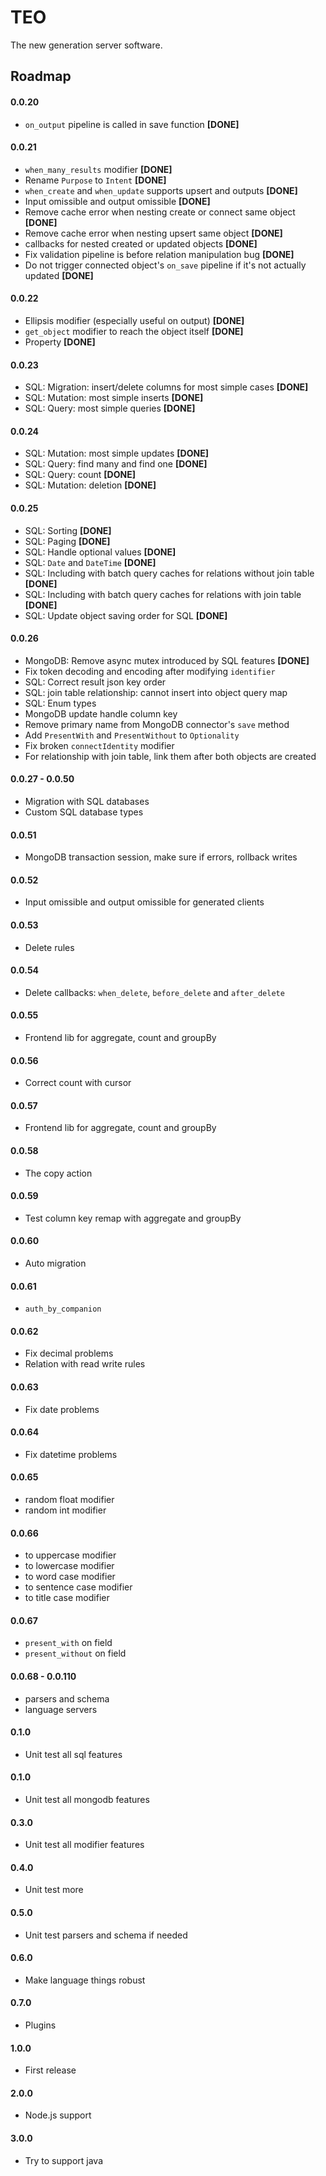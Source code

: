 TEO
===
The new generation server software.

## Roadmap

#### 0.0.20
- `on_output` pipeline is called in save function **[DONE]**

#### 0.0.21
- `when_many_results` modifier **[DONE]**
- Rename `Purpose` to `Intent` **[DONE]**
- `when_create` and `when_update` supports upsert and outputs **[DONE]**
- Input omissible and output omissible **[DONE]**
- Remove cache error when nesting create or connect same object **[DONE]**
- Remove cache error when nesting upsert same object **[DONE]**
- callbacks for nested created or updated objects **[DONE]**
- Fix validation pipeline is before relation manipulation bug **[DONE]**
- Do not trigger connected object's `on_save` pipeline if it's not actually updated **[DONE]**

#### 0.0.22
- Ellipsis modifier (especially useful on output) **[DONE]**
- `get_object` modifier to reach the object itself **[DONE]**
- Property **[DONE]**

#### 0.0.23
- SQL: Migration: insert/delete columns for most simple cases **[DONE]**
- SQL: Mutation: most simple inserts **[DONE]**
- SQL: Query: most simple queries **[DONE]**

#### 0.0.24
- SQL: Mutation: most simple updates **[DONE]**
- SQL: Query: find many and find one **[DONE]**
- SQL: Query: count **[DONE]**
- SQL: Mutation: deletion **[DONE]**

#### 0.0.25
- SQL: Sorting **[DONE]**
- SQL: Paging **[DONE]**
- SQL: Handle optional values **[DONE]**
- SQL: `Date` and `DateTime` **[DONE]**
- SQL: Including with batch query caches for relations without join table **[DONE]**
- SQL: Including with batch query caches for relations with join table **[DONE]**
- SQL: Update object saving order for SQL **[DONE]**

#### 0.0.26
- MongoDB: Remove async mutex introduced by SQL features **[DONE]**
- Fix token decoding and encoding after modifying `identifier`
- SQL: Correct result json key order
- SQL: join table relationship: cannot insert into object query map
- SQL: Enum types
- MongoDB update handle column key
- Remove primary name from MongoDB connector's `save` method
- Add `PresentWith` and `PresentWithout` to `Optionality`
- Fix broken `connectIdentity` modifier
- For relationship with join table, link them after both objects are created

#### 0.0.27 - 0.0.50
- Migration with SQL databases
- Custom SQL database types

#### 0.0.51
- MongoDB transaction session, make sure if errors, rollback writes

#### 0.0.52
- Input omissible and output omissible for generated clients

#### 0.0.53
- Delete rules

#### 0.0.54
- Delete callbacks: `when_delete`, `before_delete` and `after_delete`

#### 0.0.55
- Frontend lib for aggregate, count and groupBy

#### 0.0.56
- Correct count with cursor

#### 0.0.57
- Frontend lib for aggregate, count and groupBy

#### 0.0.58
- The copy action

#### 0.0.59
- Test column key remap with aggregate and groupBy

#### 0.0.60
- Auto migration

#### 0.0.61
- `auth_by_companion`

#### 0.0.62
- Fix decimal problems
- Relation with read write rules

#### 0.0.63
- Fix date problems

#### 0.0.64
- Fix datetime problems

#### 0.0.65
- random float modifier
- random int modifier

#### 0.0.66
- to uppercase modifier
- to lowercase modifier
- to word case modifier
- to sentence case modifier
- to title case modifier

#### 0.0.67
- `present_with` on field
- `present_without` on field

#### 0.0.68 - 0.0.110
- parsers and schema
- language servers

#### 0.1.0
- Unit test all sql features

#### 0.1.0
- Unit test all mongodb features

#### 0.3.0
- Unit test all modifier features

#### 0.4.0
- Unit test more

#### 0.5.0
- Unit test parsers and schema if needed

#### 0.6.0
- Make language things robust

#### 0.7.0
- Plugins

#### 1.0.0
- First release

#### 2.0.0
- Node.js support

#### 3.0.0
- Try to support java

